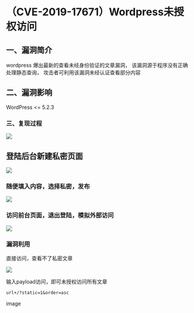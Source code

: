 （CVE-2019-17671）Wordpress未授权访问
=====================================

一、漏洞简介
------------

wordpress 爆出最新的查看未经身份验证的文章漏洞，
该漏洞源于程序没有正确处理静态查询，
攻击者可利用该漏洞未经认证查看部分内容

二、漏洞影响
------------

WordPress \<= 5.2.3

### 三、复现过程

![](/Users/aresx/Documents/VulWiki/.resource/(CVE-2019-17671)Wordpress<=5.2.3未授权访问/media/rId24.png)

登陆后台新建私密页面
--------------------

![](/Users/aresx/Documents/VulWiki/.resource/(CVE-2019-17671)Wordpress<=5.2.3未授权访问/media/rId26.png)

### 随便填入内容，选择私密，发布

![](/Users/aresx/Documents/VulWiki/.resource/(CVE-2019-17671)Wordpress<=5.2.3未授权访问/media/rId28.png)

### 访问前台页面，退出登陆，模拟外部访问

![](/Users/aresx/Documents/VulWiki/.resource/(CVE-2019-17671)Wordpress<=5.2.3未授权访问/media/rId30.png)

### 漏洞利用

直接访问，查看不了私密文章

![](/Users/aresx/Documents/VulWiki/.resource/(CVE-2019-17671)Wordpress<=5.2.3未授权访问/media/rId32.png)

输入payload访问，即可未授权访问所有文章

    url+/?static=1&order=asc

image
